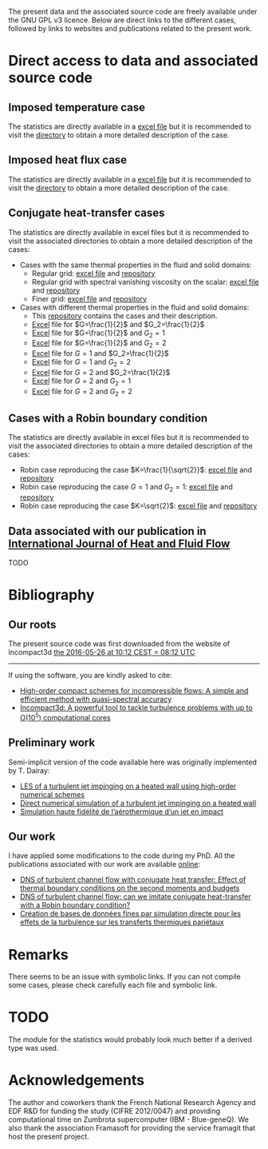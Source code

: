 The present data and the associated source code are freely available under the GNU GPL v3 licence. Below are direct links to the different cases, followed by links to websites and publications related to the present work.

# Direct access to data and associated source code

## Imposed temperature case

The statistics are directly available in a [excel file](/diric/diric.xls) but it is recommended to visit the [directory](/diric/) to obtain a more detailed description of the case.

## Imposed heat flux case

The statistics are directly available in a [excel file](/diric/diric.xls) but it is recommended to visit the [directory](/diric/) to obtain a more detailed description of the case.

## Conjugate heat-transfer cases

The statistics are directly available in excel files but it is recommended to visit the associated directories to obtain a more detailed description of the cases:

- Cases with the same thermal properties in the fluid and solid domains:
    - Regular grid: [excel file](/g1a1i_od6/g1a1_od6.xls) and [repository](/g1a1_od6/)
    - Regular grid with spectral vanishing viscosity on the scalar: [excel file](/g1a1/g1a1.xls) and [repository](/g1a1/)
    - Finer grid: [excel file](/g1a1_refined/g1a1_refined.xls) and [repository](/g1a1_refined/)
- Cases with different thermal properties in the fluid and solid domains:
    - This [repository](/gxay/) contains the cases and their description.
    - [Excel](/gxay/g05a2/g05a2.xls) file for $`G=\frac{1}{2}`$ and $`G_2=\frac{1}{2}`$
    - [Excel](/gxay/g05a1/g05a1.xls) file for $`G=\frac{1}{2}`$ and $`G_2=1`$
    - [Excel](/gxay/g05a05/g05a05.xls) file for $`G=\frac{1}{2}`$ and $`G_2=2`$
    - [Excel](/gxay/g1a2/g1a2.xls) file for $`G=1`$ and $`G_2=\frac{1}{2}`$
    - [Excel](/gxay/g1a05/g1a05.xls) file for $`G=1`$ and $`G_2=2`$
    - [Excel](/gxay/g2a2/g2a2.xls) file for $`G=2`$ and $`G_2=\frac{1}{2}`$
    - [Excel](/gxay/g2a1/g2a1.xls) file for $`G=2`$ and $`G_2=1`$
    - [Excel](/gxay/g2a05/g2a05.xls) file for $`G=2`$ and $`G_2=2`$

## Cases with a Robin boundary condition

The statistics are directly available in excel files but it is recommended to visit the associated directories to obtain a more detailed description of the cases:

- Robin case reproducing the case $`K=\frac{1}{\sqrt{2}}`$: [excel file](/robin_27/robin_27.xls) and [repository](/robin_27/)
- Robin case reproducing the case $`G=1`$ and $`G_2=1`$: [excel file](/robin_19/robin_19.xls) and [repository](/robin_19/)
- Robin case reproducing the case $`K=\sqrt{2}`$: [excel file](/robin_14/robin_14.xls) and [repository](/robin_14/)

## Data associated with our publication in [International Journal of Heat and Fluid Flow](http://dx.doi.org/10.1016/j.ijheatfluidflow.2015.07.009)

TODO

# Bibliography

## Our roots

The present source code was first downloaded from the website of Incompact3d [the 2016-05-26 at 10:12 CEST = 08:12 UTC](http://www.incompact3d.com/uploads/5/8/7/2/58724623/channel.tar)

-----

If using the software, you are kindly asked to cite:
- [High-order compact schemes for incompressible flows: A simple and efficient method with quasi-spectral accuracy](http://dx.doi.org/10.1016/j.jcp.2009.05.010)
- [Incompact3d: A powerful tool to tackle turbulence problems with up to O(10<sup>5</sup>) computational cores](http://dx.doi.org/10.1002/fld.2480)

## Preliminary work

Semi-implicit version of the code available here was originally implemented by T. Dairay:

- [LES of a turbulent jet impinging on a heated wall using high-order numerical schemes](http://dx.doi.org/10.1016/j.ijheatfluidflow.2014.08.001)
- [Direct numerical simulation of a turbulent jet impinging on a heated wall](http://dx.doi.org/10.1017/jfm.2014.715)
- [Simulation haute fidélité de l’aérothermique d’un jet en impact](https://tel.archives-ouvertes.fr/tel-01101235/)

## Our work

I have applied some modifications to the code during my PhD. All the publications associated with our work are available [online](https://framagit.org/CFLAG/incompact3d):

- [DNS of turbulent channel flow with conjugate heat transfer: Effect of thermal boundary conditions on the second moments and budgets](http://dx.doi.org/10.1016/j.ijheatfluidflow.2015.07.009)
- [DNS of turbulent channel flow: can we imitate conjugate heat-transfer with a Robin boundary condition?](https://hal.archives-ouvertes.fr/hal-01323794v1)
- [Création de bases de données fines par simulation directe pour les effets de la turbulence sur les transferts thermiques pariétaux](https://hal.archives-ouvertes.fr/tel-01321596v1)

# Remarks

There seems to be an issue with symbolic links. If you can not compile some cases, please check carefully each file and symbolic link.

# TODO

The module for the statistics would probably look much better if a derived type was used.

# Acknowledgements

The author and coworkers thank the French National Research Agency and EDF R&D for funding the study (CIFRE 2012/0047) and providing computational time on Zumbrota supercomputer (IBM - Blue-geneQ). We also thank the association Framasoft for providing the service framagit that host the present project.
